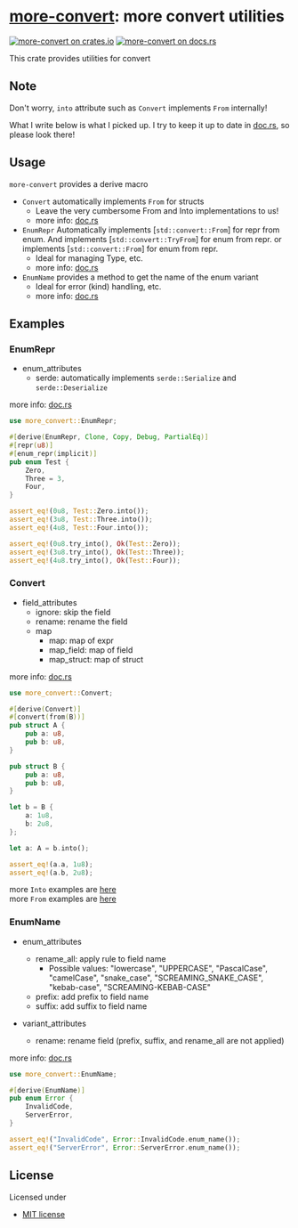 # [more-convert][docsrs]: more convert utilities

[![more-convert on crates.io][cratesio-image]][cratesio]
[![more-convert on docs.rs][docsrs-image]][docsrs]

[cratesio-image]: https://img.shields.io/crates/v/more-convert.svg
[cratesio]: https://crates.io/crates/more-convert
[docsrs-image]: https://docs.rs/more-convert/badge.svg
[docsrs]: https://docs.rs/more-convert

This crate provides utilities for convert

## Note

Don't worry, `into` attribute such as `Convert` implements `From` internally!

What I write below is what I picked up.
I try to keep it up to date in [doc.rs](https://docs.rs/more-convert/latest/more_convert), so please look there!

## Usage

`more-convert` provides a derive macro

- `Convert` automatically implements `From` for structs
  - Leave the very cumbersome From and Into implementations to us!
  - more info: [doc.rs](https://docs.rs/more-convert/latest/more_convert/derive.Convert.html)
- `EnumRepr` Automatically implements [`std::convert::From`] for repr from enum.
  And implements [`std::convert::TryFrom`] for enum from repr.
  or implements [`std::convert::From`] for enum from repr.
  - Ideal for managing Type, etc.
  - more info: [doc.rs](https://docs.rs/more-convert/latest/more_convert/derive.EnumRepr.html)
- `EnumName` provides a method to get the name of the enum variant
  - Ideal for error (kind) handling, etc.
  - more info: [doc.rs](https://docs.rs/more-convert/latest/more_convert/derive.EnumName.html)

## Examples

### EnumRepr

- enum_attributes
  - serde: automatically implements `serde::Serialize` and `serde::Deserialize`

more info: [doc.rs](https://docs.rs/more-convert/latest/more_convert/derive.Convert.html)

```rust
use more_convert::EnumRepr;

#[derive(EnumRepr, Clone, Copy, Debug, PartialEq)]
#[repr(u8)]
#[enum_repr(implicit)]
pub enum Test {
    Zero,
    Three = 3,
    Four,
}

assert_eq!(0u8, Test::Zero.into());
assert_eq!(3u8, Test::Three.into());
assert_eq!(4u8, Test::Four.into());

assert_eq!(0u8.try_into(), Ok(Test::Zero));
assert_eq!(3u8.try_into(), Ok(Test::Three));
assert_eq!(4u8.try_into(), Ok(Test::Four));
```

### Convert

- field_attributes
  - ignore: skip the field
  - rename: rename the field
  - map
    - map: map of expr
    - map_field: map of field
    - map_struct: map of struct

more info: [doc.rs](https://docs.rs/more-convert/latest/more_convert/derive.EnumRepr.html)

```rust
use more_convert::Convert;

#[derive(Convert)]
#[convert(from(B))]
pub struct A {
    pub a: u8,
    pub b: u8,
}

pub struct B {
    pub a: u8,
    pub b: u8,
}

let b = B {
    a: 1u8,
    b: 2u8,
};

let a: A = b.into();

assert_eq!(a.a, 1u8);
assert_eq!(a.b, 2u8);
```

more `Into` examples are [here](./more-convert/tests/from/)  
more `From` examples are [here](./more-convert/tests/into/)

### EnumName

- enum_attributes

  - rename_all: apply rule to field name
    - Possible values: "lowercase", "UPPERCASE", "PascalCase", "camelCase", "snake_case", "SCREAMING_SNAKE_CASE", "kebab-case", "SCREAMING-KEBAB-CASE"
  - prefix: add prefix to field name
  - suffix: add suffix to field name

- variant_attributes
  - rename: rename field (prefix, suffix, and rename_all are not applied)

more info: [doc.rs](https://docs.rs/more-convert/latest/more_convert/derive.EnumName.html)

```rust
use more_convert::EnumName;

#[derive(EnumName)]
pub enum Error {
    InvalidCode,
    ServerError,
}

assert_eq!("InvalidCode", Error::InvalidCode.enum_name());
assert_eq!("ServerError", Error::ServerError.enum_name());
```

## License

Licensed under

- [MIT license](https://github.com/moriyoshi-kasuga/more-convert/blob/main/LICENSE)
